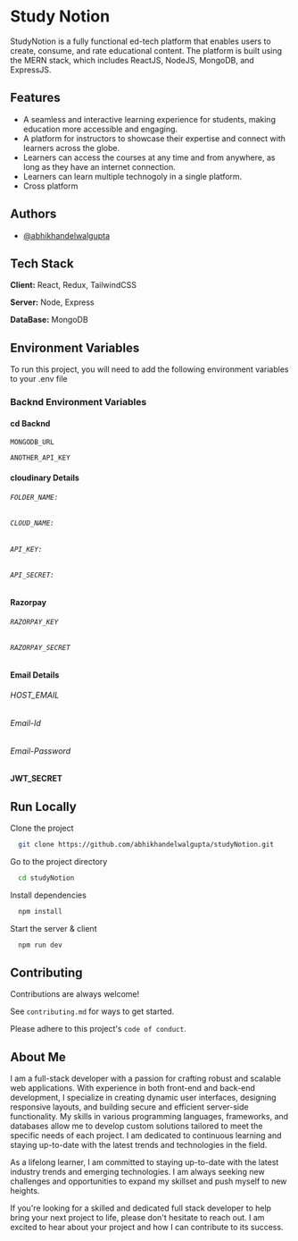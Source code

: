
# Study Notion

StudyNotion is a fully functional ed-tech platform that enables users to create, consume, and rate educational content. The platform is built using the MERN stack, which includes ReactJS, NodeJS, MongoDB, and ExpressJS.



## Features

- A seamless and interactive learning experience for students, making education more accessible and engaging.
- A platform for instructors to showcase their expertise and connect with learners across the globe.
- Learners can access the courses at any time and from anywhere, as long as they have an internet connection.
- Learners can learn multiple technogoly in a single platform. 
- Cross platform


## Authors

- [@abhikhandelwalgupta](https://github.com/abhikhandelwalgupta)


## Tech Stack

**Client:** React, Redux, TailwindCSS

**Server:** Node, Express

**DataBase:** MongoDB


## Environment Variables

To run this project, you will need to add the following environment variables to your .env file

### Backnd Environment Variables
#### cd Backnd

`MONGODB_URL`

`ANOTHER_API_KEY`

#### cloudinary Details
###### `FOLDER_NAME:`
###### `CLOUD_NAME:`
###### `API_KEY:`
###### `API_SECRET:`

####  Razorpay 
###### `RAZORPAY_KEY`
###### `RAZORPAY_SECRET`

#### Email Details 
###### HOST_EMAIL
###### Email-Id
###### Email-Password

####  JWT_SECRET
## Run Locally

Clone the project

```bash
  git clone https://github.com/abhikhandelwalgupta/studyNotion.git
```

Go to the project directory

```bash
  cd studyNotion
```

Install dependencies

```bash
  npm install
```

Start the server & client

```bash
  npm run dev
```


## Contributing

Contributions are always welcome!

See `contributing.md` for ways to get started.

Please adhere to this project's `code of conduct`.


##  About Me
I am a full-stack developer with a passion for crafting robust and scalable web applications. With experience in both front-end and back-end development, I specialize in creating dynamic user interfaces, designing responsive layouts, and building secure and efficient server-side functionality. My skills in various programming languages, frameworks, and databases allow me to develop custom solutions tailored to meet the specific needs of each project. I am dedicated to continuous learning and staying up-to-date with the latest trends and technologies in the field.

As a lifelong learner, I am committed to staying up-to-date with the latest industry trends and emerging technologies. I am always seeking new challenges and opportunities to expand my skillset and push myself to new heights.

If you're looking for a skilled and dedicated full stack developer to help bring your next project to life, please don't hesitate to reach out. I am excited to hear about your project and how I can contribute to its success.

